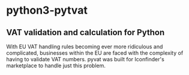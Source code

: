 # python3-pytvat
## VAT validation and calculation for Python

With EU VAT handling rules becoming ever more ridiculous and complicated,
businesses within the EU are faced with the complexity of having to
validate VAT numbers. pyvat was built for
Iconfinder's marketplace to handle just this problem.
